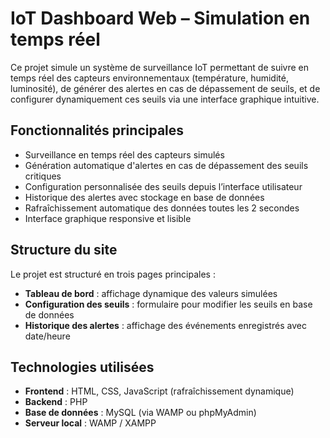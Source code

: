 # IoT Dashboard Web – Simulation en temps réel

Ce projet simule un système de surveillance IoT permettant de suivre en temps réel des capteurs environnementaux (température, humidité, luminosité), de générer des alertes en cas de dépassement de seuils, et de configurer dynamiquement ces seuils via une interface graphique intuitive.

## Fonctionnalités principales

- Surveillance en temps réel des capteurs simulés
- Génération automatique d'alertes en cas de dépassement des seuils critiques
-  Configuration personnalisée des seuils depuis l’interface utilisateur
- Historique des alertes avec stockage en base de données
- Rafraîchissement automatique des données toutes les 2 secondes
- Interface graphique responsive et lisible

##  Structure du site

Le projet est structuré en trois pages principales :

- **Tableau de bord** : affichage dynamique des valeurs simulées
- **Configuration des seuils** : formulaire pour modifier les seuils en base de données
- **Historique des alertes** : affichage des événements enregistrés avec date/heure

##  Technologies utilisées

- **Frontend** : HTML, CSS, JavaScript (rafraîchissement dynamique)
- **Backend** : PHP
- **Base de données** : MySQL (via WAMP ou phpMyAdmin)
- **Serveur local** : WAMP / XAMPP


